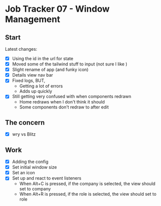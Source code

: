 Job Tracker 07 - Window Management
==================================

Start
-----

Latest changes:

- [x] Using the id in the url for state
- [x] Moved some of the tailwind stuff to input (not sure I like )
- [x] Slight rename of app (and funky icon)
- [x] Details view nav bar
- [x] Fixed logs, BUT,
  - Getting a lot of errors
  - Adds up quickly
- [x] Still getting very confused with when components redrawn
  - Home redraws when I don't think it should
  - Some components don't redraw to after edit

The concern
-----------

- [x] wry vs Blitz

Work
----

- [x] Adding the config
- [x] Set initial window size
- [x] Set an icon
- [x] Set up and react to event listeners
  - When Alt+C is pressed, if the company is selected, the view should set to
    company
  - When Alt+R is pressed, if the role is selected, the view should set to role

